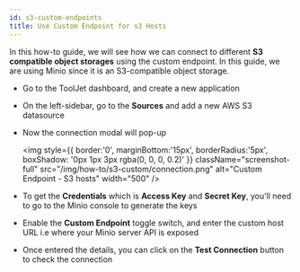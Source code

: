 ```yaml
---
id: s3-custom-endpoints
title: Use Custom Endpoint for s3 Hosts
---
```

<div style={{paddingBottom:'24px'}}>

In this how-to guide, we will see how we can connect to different **S3 compatible object storages** using the custom endpoint. In this guide, we are using Minio since it is an S3-compatible object storage. 

- Go to the ToolJet dashboard, and create a new application
- On the left-sidebar, go to the **Sources** and add a new AWS S3 datasource
- Now the connection modal will pop-up
    <div style={{textAlign: 'center'}}>

    <img style={{ border:'0', marginBottom:'15px', borderRadius:'5px', boxShadow: '0px 1px 3px rgba(0, 0, 0, 0.2)' }} className="screenshot-full" src="/img/how-to/s3-custom/connection.png" alt="Custom Endpoint - S3 hosts" width="500" />

    </div>
- To get the **Credentials** which is **Access Key** and **Secret Key**, you'll need to go to the Minio console to generate the keys
- Enable the **Custom Endpoint** toggle switch, and enter the custom host URL i.e where your Minio server API is exposed 
- Once entered the details, you can click on the **Test Connection** button to check the connection

</div>